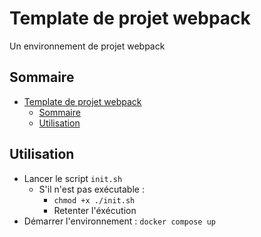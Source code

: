 # Template de projet webpack
Un environnement de projet webpack

## Sommaire
- [Template de projet webpack](#template-de-projet-webpack)
  - [Sommaire](#sommaire)
  - [Utilisation](#utilisation)

## Utilisation
- Lancer le script `init.sh`
  - S'il n'est pas exécutable :
    - `chmod +x ./init.sh`
    - Retenter l'éxécution
- Démarrer l'environnement : `docker compose up`